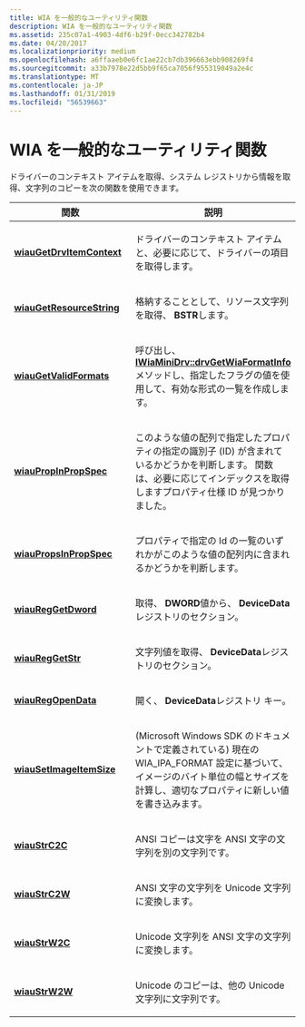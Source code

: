 ```yaml
---
title: WIA を一般的なユーティリティ関数
description: WIA を一般的なユーティリティ関数
ms.assetid: 235c07a1-4903-4df6-b29f-0ecc342782b4
ms.date: 04/20/2017
ms.localizationpriority: medium
ms.openlocfilehash: a6ffaaeb0e6fc1ae22cb7db396663ebb908269f4
ms.sourcegitcommit: a33b7978e22d5bb9f65ca7056f955319049a2e4c
ms.translationtype: MT
ms.contentlocale: ja-JP
ms.lasthandoff: 01/31/2019
ms.locfileid: "56539663"
---
```

# <a name="general-wia-utility-functions"></a>WIA を一般的なユーティリティ関数





ドライバーのコンテキスト アイテムを取得、システム レジストリから情報を取得、文字列のコピーを次の関数を使用できます。

<table>
<colgroup>
<col width="50%" />
<col width="50%" />
</colgroup>
<thead>
<tr class="header">
<th>関数</th>
<th>説明</th>
</tr>
</thead>
<tbody>
<tr class="odd">
<td><p><a href="https://msdn.microsoft.com/library/windows/hardware/ff550166" data-raw-source="[&lt;strong&gt;wiauGetDrvItemContext&lt;/strong&gt;](https://msdn.microsoft.com/library/windows/hardware/ff550166)"><strong>wiauGetDrvItemContext</strong></a></p></td>
<td><p>ドライバーのコンテキスト アイテムと、必要に応じて、ドライバーの項目を取得します。</p></td>
</tr>
<tr class="even">
<td><p><a href="https://msdn.microsoft.com/library/windows/hardware/ff550169" data-raw-source="[&lt;strong&gt;wiauGetResourceString&lt;/strong&gt;](https://msdn.microsoft.com/library/windows/hardware/ff550169)"><strong>wiauGetResourceString</strong></a></p></td>
<td><p>格納することとして、リソース文字列を取得、 <strong>BSTR</strong>します。</p></td>
</tr>
<tr class="odd">
<td><p><a href="https://msdn.microsoft.com/library/windows/hardware/ff550170" data-raw-source="[&lt;strong&gt;wiauGetValidFormats&lt;/strong&gt;](https://msdn.microsoft.com/library/windows/hardware/ff550170)"><strong>wiauGetValidFormats</strong></a></p></td>
<td><p>呼び出し、 <a href="https://msdn.microsoft.com/library/windows/hardware/ff543986" data-raw-source="[&lt;strong&gt;IWiaMiniDrv::drvGetWiaFormatInfo&lt;/strong&gt;](https://msdn.microsoft.com/library/windows/hardware/ff543986)"> <strong>IWiaMiniDrv::drvGetWiaFormatInfo</strong> </a>メソッドし、指定したフラグの値を使用して、有効な形式の一覧を作成します。</p></td>
</tr>
<tr class="even">
<td><p><a href="https://msdn.microsoft.com/library/windows/hardware/ff550171" data-raw-source="[&lt;strong&gt;wiauPropInPropSpec&lt;/strong&gt;](https://msdn.microsoft.com/library/windows/hardware/ff550171)"><strong>wiauPropInPropSpec</strong></a></p></td>
<td><p>このような値の配列で指定したプロパティの指定の識別子 (ID) が含まれているかどうかを判断します。 関数は、必要に応じてインデックスを取得しますプロパティ仕様 ID が見つかりました。</p></td>
</tr>
<tr class="odd">
<td><p><a href="https://msdn.microsoft.com/library/windows/hardware/ff550173" data-raw-source="[&lt;strong&gt;wiauPropsInPropSpec&lt;/strong&gt;](https://msdn.microsoft.com/library/windows/hardware/ff550173)"><strong>wiauPropsInPropSpec</strong></a></p></td>
<td><p>プロパティで指定の Id の一覧のいずれかがこのような値の配列内に含まれるかどうかを判断します。</p></td>
</tr>
<tr class="even">
<td><p><a href="https://msdn.microsoft.com/library/windows/hardware/ff550176" data-raw-source="[&lt;strong&gt;wiauRegGetDword&lt;/strong&gt;](https://msdn.microsoft.com/library/windows/hardware/ff550176)"><strong>wiauRegGetDword</strong></a></p></td>
<td><p>取得、 <strong>DWORD</strong>値から、 <strong>DeviceData</strong>レジストリのセクション。</p></td>
</tr>
<tr class="odd">
<td><p><a href="https://msdn.microsoft.com/library/windows/hardware/ff550178" data-raw-source="[&lt;strong&gt;wiauRegGetStr&lt;/strong&gt;](https://msdn.microsoft.com/library/windows/hardware/ff550178)"><strong>wiauRegGetStr</strong></a></p></td>
<td><p>文字列値を取得、 <strong>DeviceData</strong>レジストリのセクション。</p></td>
</tr>
<tr class="even">
<td><p><a href="https://msdn.microsoft.com/library/windows/hardware/ff550179" data-raw-source="[&lt;strong&gt;wiauRegOpenData&lt;/strong&gt;](https://msdn.microsoft.com/library/windows/hardware/ff550179)"><strong>wiauRegOpenData</strong></a></p></td>
<td><p>開く、 <strong>DeviceData</strong>レジストリ キー。</p></td>
</tr>
<tr class="odd">
<td><p><a href="https://msdn.microsoft.com/library/windows/hardware/ff550181" data-raw-source="[&lt;strong&gt;wiauSetImageItemSize&lt;/strong&gt;](https://msdn.microsoft.com/library/windows/hardware/ff550181)"><strong>wiauSetImageItemSize</strong></a></p></td>
<td><p>(Microsoft Windows SDK のドキュメントで定義されている) 現在の WIA_IPA_FORMAT 設定に基づいて、イメージのバイト単位の幅とサイズを計算し、適切なプロパティに新しい値を書き込みます。</p></td>
</tr>
<tr class="even">
<td><p><a href="https://msdn.microsoft.com/library/windows/hardware/ff550183" data-raw-source="[&lt;strong&gt;wiauStrC2C&lt;/strong&gt;](https://msdn.microsoft.com/library/windows/hardware/ff550183)"><strong>wiauStrC2C</strong></a></p></td>
<td><p>ANSI コピーは文字を ANSI 文字の文字列を別の文字列です。</p></td>
</tr>
<tr class="odd">
<td><p><a href="https://msdn.microsoft.com/library/windows/hardware/ff550186" data-raw-source="[&lt;strong&gt;wiauStrC2W&lt;/strong&gt;](https://msdn.microsoft.com/library/windows/hardware/ff550186)"><strong>wiauStrC2W</strong></a></p></td>
<td><p>ANSI 文字の文字列を Unicode 文字列に変換します。</p></td>
</tr>
<tr class="even">
<td><p><a href="https://msdn.microsoft.com/library/windows/hardware/ff550187" data-raw-source="[&lt;strong&gt;wiauStrW2C&lt;/strong&gt;](https://msdn.microsoft.com/library/windows/hardware/ff550187)"><strong>wiauStrW2C</strong></a></p></td>
<td><p>Unicode 文字列を ANSI 文字の文字列に変換します。</p></td>
</tr>
<tr class="odd">
<td><p><a href="https://msdn.microsoft.com/library/windows/hardware/ff550189" data-raw-source="[&lt;strong&gt;wiauStrW2W&lt;/strong&gt;](https://msdn.microsoft.com/library/windows/hardware/ff550189)"><strong>wiauStrW2W</strong></a></p></td>
<td><p>Unicode のコピーは、他の Unicode 文字列に文字列です。</p></td>
</tr>
</tbody>
</table>

 

 

 




